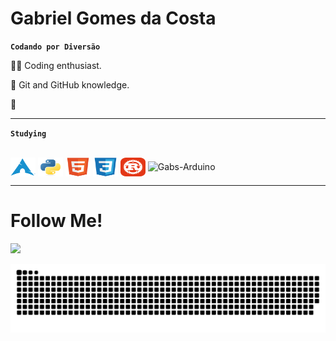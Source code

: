 # Gabriel Gomes da Costa
**`Codando por Diversão`**
<p>
  👨‍💻 Coding enthusiast. 
</p>
<p>  
  📌 Git and GitHub knowledge. 
</p>
<p>
  🎯  
</p>
  <hr>

 **`Studying`**

<div style="display: inline_block"><br>

  <img align="center" alt="Gabs-Arch" height="30" width="40" src="https://raw.githubusercontent.com/devicons/devicon/master/icons/archlinux/archlinux-original.svg">
  <img align="center" alt="Gabs-Python" height="30" width="40" src="https://raw.githubusercontent.com/devicons/devicon/master/icons/python/python-original.svg">
  <img align="center" alt="Gabs-HTML" height="30" width="40" src="https://raw.githubusercontent.com/devicons/devicon/master/icons/html5/html5-original.svg">
  <img align="center" alt="Gabs-CSS" height="30" width="40" src="https://raw.githubusercontent.com/devicons/devicon/master/icons/css3/css3-original.svg">
  <img align="center" alt="Gabs-Rust" height="30" width="40" src="https://raw.githubusercontent.com/tandpfun/skill-icons/main/icons/Rust.svg">
  <img align="center" alt="Gabs-Arduino" height="30" width="40" src="https://raw.githubusercontent.com/marwin1991/profile-technology-icons/refs/heads/main/icons/arduino.png">
  
</div>

<hr>

<h1>Follow Me!</h1>

  <div> 
    
  <a href="https://www.instagram.com/eogabzz/" target="_blank"><img src="https://img.shields.io/badge/-Instagram-%23E4405F?style=for-the-badge&logo=instagram&logoColor=white" target="_blank"></a>

</div>

<picture align="center">
  <source media="(prefers-color-scheme: dark)" srcset="https://raw.githubusercontent.com/mari4souza/mari4souza/output/github-contribution-grid-snake-dark.svg">
  <source media="(prefers-color-scheme: light)" srcset="https://raw.githubusercontent.com/mari4souza/mari4souza/output/github-contribution-grid-snake-dark.svg">
  <img align="center" alt="github contribution grid snake animation" src="https://raw.githubusercontent.com/mari4souza/mari4souza/output/github-contribution-grid-snake.svg">
</picture>
<br>
<br>
<br>
